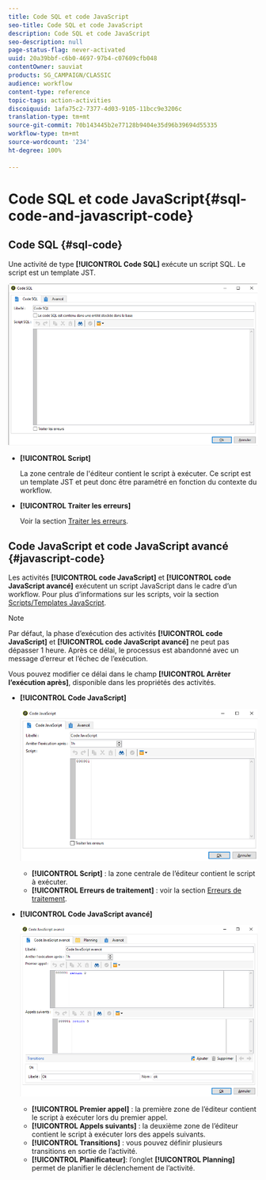 ```yaml
---
title: Code SQL et code JavaScript
seo-title: Code SQL et code JavaScript
description: Code SQL et code JavaScript
seo-description: null
page-status-flag: never-activated
uuid: 20a39bbf-c6b0-4697-97b4-c07609cfb048
contentOwner: sauviat
products: SG_CAMPAIGN/CLASSIC
audience: workflow
content-type: reference
topic-tags: action-activities
discoiquuid: 1afa75c2-7377-4d03-9105-11bcc9e3206c
translation-type: tm+mt
source-git-commit: 70b143445b2e77128b9404e35d96b39694d55335
workflow-type: tm+mt
source-wordcount: '234'
ht-degree: 100%

---
```



# Code SQL et code JavaScript{#sql-code-and-javascript-code}

## Code SQL {#sql-code}

Une activité de type **[!UICONTROL Code SQL]** exécute un script SQL. Le script est un template JST.

![](assets/sql_code.png)

* **[!UICONTROL Script]**

   La zone centrale de l&#39;éditeur contient le script à exécuter. Ce script est un template JST et peut donc être paramétré en fonction du contexte du workflow.

* **[!UICONTROL Traiter les erreurs]**

   Voir la section [Traiter les erreurs](../../workflow/using/monitoring-workflow-execution.md#processing-errors).

## Code JavaScript et code JavaScript avancé {#javascript-code}

Les activités **[!UICONTROL code JavaScript]** et **[!UICONTROL code JavaScript avancé]** exécutent un script JavaScript dans le cadre d’un workflow. Pour plus d’informations sur les scripts, voir la section [Scripts/Templates JavaScript](../../workflow/using/javascript-scripts-and-templates.md).

>[!NOTE]
>
>Par défaut, la phase d’exécution des activités **[!UICONTROL code JavaScript]** et **[!UICONTROL code JavaScript avancé]** ne peut pas dépasser 1 heure. Après ce délai, le processus est abandonné avec un message d’erreur et l’échec de l’exécution.
>
>Vous pouvez modifier ce délai dans le champ **[!UICONTROL Arrêter l’exécution après]**, disponible dans les propriétés des activités.

* **[!UICONTROL Code JavaScript]**

   ![](assets/javascript_code.png)

   * **[!UICONTROL Script]** : la zone centrale de l’éditeur contient le script à exécuter.
   * **[!UICONTROL Erreurs de traitement]** : voir la section [Erreurs de traitement](../../workflow/using/monitoring-workflow-execution.md#processing-errors).

* **[!UICONTROL Code JavaScript avancé]**

   ![](assets/advanced_javascript_code.png)

   * **[!UICONTROL Premier appel]** : la première zone de l’éditeur contient le script à exécuter lors du premier appel.
   * **[!UICONTROL Appels suivants]** : la deuxième zone de l’éditeur contient le script à exécuter lors des appels suivants.
   * **[!UICONTROL Transitions]** : vous pouvez définir plusieurs transitions en sortie de l’activité.
   * **[!UICONTROL Planificateur]**: l’onglet **[!UICONTROL Planning]** permet de planifier le déclenchement de l’activité.

